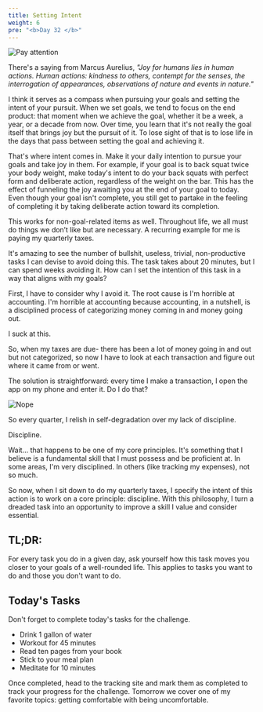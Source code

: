 ```yaml
---
title: Setting Intent
weight: 6
pre: "<b>Day 32 </b>"
---
```


![Pay attention](/images/pay_attention.png)

There's a saying from Marcus Aurelius, _"Joy for humans lies in human actions. Human actions: kindness to others, contempt for the senses, the interrogation of appearances, observations of nature and events in nature."_

I think it serves as a compass when pursuing your goals and setting the intent of your pursuit. When we set goals, we tend to focus on the end product: that moment when we achieve the goal, whether it be a week, a year, or a decade from now. Over time, you learn that it's not really the goal itself that brings joy but the pursuit of it. To lose sight of that is to lose life in the days that pass between setting the goal and achieving it.

That's where intent comes in. Make it your daily intention to pursue your goals and take joy in them. For example, if your goal is to back squat twice your body weight, make today's intent to do your back squats with perfect form and deliberate action, regardless of the weight on the bar. This has the effect of funneling the joy awaiting you at the end of your goal to today. Even though your goal isn't complete, you still get to partake in the feeling of completing it by taking deliberate action toward its completion.

This works for non-goal-related items as well. Throughout life, we all must do things we don’t like but are necessary. A recurring example for me is paying my quarterly taxes.

It's amazing to see the number of bullshit, useless, trivial, non-productive tasks I can devise to avoid doing this. The task takes about 20 minutes, but I can spend weeks avoiding it. How can I set the intention of this task in a way that aligns with my goals?

First, I have to consider why I avoid it. The root cause is I'm horrible at accounting. I'm horrible at accounting because accounting, in a nutshell, is a disciplined process of categorizing money coming in and money going out.

I suck at this.

So, when my taxes are due- there has been a lot of money going in and out but not categorized, so now I have to look at each transaction and figure out where it came from or went.

The solution is straightforward: every time I make a transaction, I open the app on my phone and enter it. Do I do that?

![Nope](/images/nope.png)

So every quarter, I relish in self-degradation over my lack of discipline.

Discipline.

Wait... that happens to be one of my core principles. It's something that I believe is a fundamental skill that I must possess and be proficient at. In some areas, I'm very disciplined. In others (like tracking my expenses), not so much.

So now, when I sit down to do my quarterly taxes, I specify the intent of this action is to work on a core principle: discipline. With this philosophy, I turn a dreaded task into an opportunity to improve a skill I value and consider essential.

## TL;DR:
For every task you do in a given day, ask yourself how this task moves you closer to your goals of a well-rounded life. This applies to tasks you want to do and those you don't want to do.

## Today's Tasks
Don't forget to complete today's tasks for the challenge.
- Drink 1 gallon of water
- Workout for 45 minutes
- Read ten pages from your book
- Stick to your meal plan
- Meditate for 10 minutes
  
Once completed, head to the tracking site and mark them as completed to track your progress for the challenge. Tomorrow we cover one of my favorite topics: getting comfortable with being uncomfortable.
